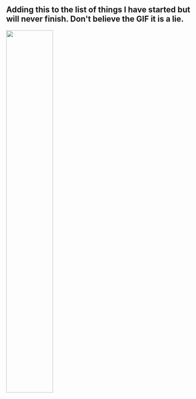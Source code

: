 ## Adding this to the list of things I have started but will never finish. Don't believe the GIF it is a lie.
<img src="https://media.giphy.com/media/3o72FkiKGMGauydfyg/giphy.gif" width=50%>
